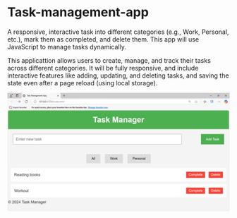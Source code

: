 # Task-management-app

A responsive, interactive task into different categories (e.g., Work, Personal, etc.), mark them as completed, and delete them. This app will use JavaScript to manage tasks dynamically.

This applicattion allows users to create, manage, and track their tasks across different categories. It will be fully responsive, and include interactive features like adding, updating, and deleting tasks, and saving the state even after a page reload (using local storage).

![Image Alt](https://github.com/balan299/Task-management-app/blob/b45f831d57568e70e23fdef9637b554891e0d0fe/output.png)
